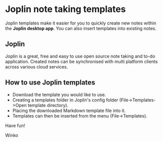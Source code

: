 # Joplin note taking templates
Joplin templates make it easier for you to quickly create new notes within the **Joplin desktop app**.
You can also insert templates into existing notes.

## Joplin
Joplin is a great, free and easy to use open source note taking and to-do application. 
Created notes can be synchronised with multi platform clients across various cloud services.

## How to use Joplin templates
- Download the template you would like to use.
- Creating a templates folder in Joplin's config folder (File->Templates->Open template directory). 
- Placing the downloaded Markdown template file into it.
- Templates can then be inserted from the menu (File->Templates).

Have fun!

Winko
